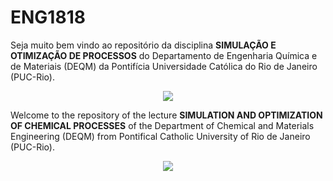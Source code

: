 # ENG1818

Seja muito bem vindo ao repositório da disciplina **SIMULAÇÃO E OTIMIZAÇÃO DE PROCESSOS** do Departamento de Engenharia Química e de Materiais (DEQM) da Pontifícia Universidade Católica do Rio de Janeiro (PUC-Rio). 


<p align="center">
<img src="https://github.com/amandalemette/Visualizacao-de-Dados-em-Python/blob/298a631c27f66a487eafd5a274552b2adf7a9c17/Images/section_divider3.png?raw=true"/>
</p>

Welcome to the repository of the lecture **SIMULATION AND OPTIMIZATION OF CHEMICAL PROCESSES** of the Department of Chemical and Materials Engineering (DEQM) from Pontifical Catholic University of Rio de Janeiro (PUC-Rio).

<p align="center">
<img src="https://github.com/amandalemette/Visualizacao-de-Dados-em-Python/blob/298a631c27f66a487eafd5a274552b2adf7a9c17/Images/section_divider3.png?raw=true"/>
</p>
